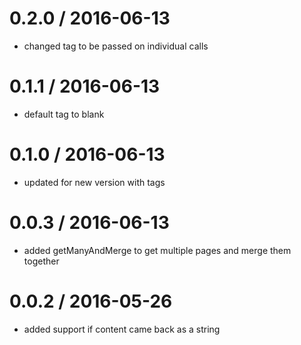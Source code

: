 
0.2.0 / 2016-06-13
==================

  * changed tag to be passed on individual calls

0.1.1 / 2016-06-13
==================

  * default tag to blank

0.1.0 / 2016-06-13
==================

  * updated for new version with tags

0.0.3 / 2016-06-13
==================

  * added getManyAndMerge to get multiple pages and merge them together

0.0.2 / 2016-05-26
==================

  * added support if content came back as a string
